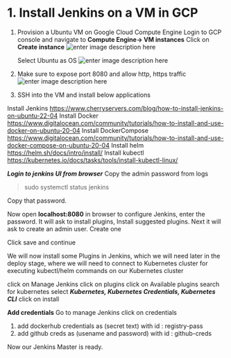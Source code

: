 
# 1. Install Jenkins on a VM in GCP

1. Provision a Ubuntu VM on Google Cloud Compute Engine
	Login to GCP console and navigate to **Compute Engine-> VM instances**
	Click on **Create instance**
	![enter image description here](https://i.postimg.cc/Mps6SmSH/Screenshot-2024-06-29-144633.png)
	
	Select Ubuntu as OS
	![enter image description here](https://i.postimg.cc/RFt4wrnJ/Screenshot-2024-06-29-144600.png)
2. Make sure to expose port 8080 and allow http, https traffic
![enter image description here](https://i.postimg.cc/QMHXxK8b/Screenshot-2024-06-29-144651.png)

4. SSH into the VM and install below applications

 Install Jenkins
 https://www.cherryservers.com/blog/how-to-install-jenkins-on-ubuntu-22-04
 Install Docker
 https://www.digitalocean.com/community/tutorials/how-to-install-and-use-docker-on-ubuntu-20-04
 Install DockerCompose
 https://www.digitalocean.com/community/tutorials/how-to-install-and-use-docker-compose-on-ubuntu-20-04
 Install helm
 https://helm.sh/docs/intro/install/
 Install kubectl
 https://kubernetes.io/docs/tasks/tools/install-kubectl-linux/
 
***Login to jenkins UI from browser***
Copy the admin password from logs
>sudo systemctl status jenkins

Copy that password.

Now open **localhost:8080** in browser to configure Jenkins, enter the password.
It will ask to install plugins, Install suggested plugins.
Next it will ask to create an admin user. Create one

Click save and continue 
 
 We will now install some Plugins in Jenkins, which we will need later in the deploy stage, where we will need to connect to Kubernetes cluster for executing kubectl/helm commands on our Kubernetes cluster

click on Manage Jenkins
click on plugins
click on Available plugins
search for kubernetes
select ***Kubernetes, Kubernetes Credentials, Kubernetes CLI***
click on install

**Add credentials**
Go to manage Jenkins click on credentials
1. add dockerhub credentials as (secret text) with id : registry-pass
2. add github creds as (usename and password) with id : github-creds

Now our Jenkins Master is ready.
